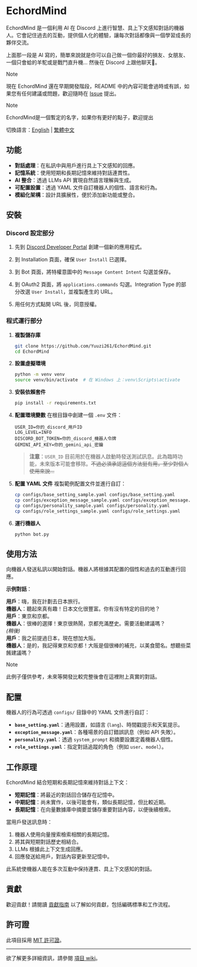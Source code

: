 # EchordMind

<!-- [![Python](https://img.shields.io/badge/python-3.8%2B-blue)](https://www.python.org/downloads/)
[![Discord.py](https://img.shields.io/badge/discord.py-2.0%2B-blue)](https://discordpy.readthedocs.io/en/stable/) -->

EchordMind 是一個利用 AI 在 Discord 上進行智慧、具上下文感知對話的機器人。它會記住過去的互動，提供個人化的體驗，讓每次對話都像與一個學習成長的夥伴交流。

上面那一段是 AI 寫的，簡單來說就是你可以自己做一個你最好的損友、女朋友、一個只會蛤的羊駝或是戰鬥直升機... 然後在 Discord 上跟他聊天👀。

> [!NOTE]
> 現在 EchordMind 還在早期開發階段，README 中的內容可能會過時或有誤，如果您有任何建議或問題，歡迎隨時在 [Issue](https://github.com/Yuuzi261/EchordMind/issues) 提出。

> [!NOTE]
> EchordMind是一個暫定的名字，如果你有更好的點子，歡迎提出

切換語言：[English](https://github.com/Yuuzi261/EchordMind/blob/main/docs/README.md) | [繁體中文](https://github.com/Yuuzi261/EchordMind/blob/main/docs/zh-tw/README_zh.md)

## 功能

- **對話處理**：在私訊中與用戶進行具上下文感知的回應。
- **記憶系統**：使用短期和長期記憶來維持對話連貫性。
- **AI 整合**：透過 LLMs API 實現自然語言理解與生成。
- **可配置設置**：透過 YAML 文件自訂機器人的個性、語言和行為。
- **模組化架構**：設計具擴展性，便於添加新功能或整合。

## 安裝

### Discord 設定部分

1. 先到 [Discord Developer Portal](https://discord.com/developers/applications) 創建一個新的應用程式。

2. 到 Installation 頁面，確保 `User Install` 已選擇。

3. 到 Bot 頁面，將特權意圖中的 `Message Content Intent` 勾選並保存。

4. 到 OAuth2 頁面，將 `applications.commands` 勾選。Integration Type 的部分改選 `User Install`，並複製產生的 URL。

5. 用任何方式點開 URL 後，同意授權。

### 程式運行部分

1. **複製儲存庫**
    ```bash
    git clone https://github.com/Yuuzi261/EchordMind.git
    cd EchordMind
    ```

2. **設置虛擬環境**
    ```bash
    python -m venv venv
    source venv/bin/activate  # 在 Windows 上：venv\Scripts\activate
    ```

3. **安裝依賴套件**
    ```bash
    pip install -r requirements.txt
    ```

4. **配置環境變數**
    在根目錄中創建一個 `.env` 文件：
    ```env'
    USER_ID=你的_discord_用戶ID
    LOG_LEVEL=INFO
    DISCORD_BOT_TOKEN=你的_discord_機器人令牌
    GEMINI_API_KEY=你的_gemini_api_密鑰
   ```
   > **注意**：`USER_ID` 目前用於在機器人啟動時發送測試訊息。此為臨時功能，未來版本可能會移除。~~不過必須承認這個方法挺有用，至少對個人使用來說...~~

5. **配置 YAML 文件**
   複製範例配置文件並進行自訂：
   ```bash
   cp configs/base_setting_sample.yaml configs/base_setting.yaml
   cp configs/exception_message_sample.yaml configs/exception_message.yaml
   cp configs/personality_sample.yaml configs/personality.yaml
   cp configs/role_settings_sample.yaml configs/role_settings.yaml
   ```

6. **運行機器人**
   ```bash
   python bot.py
   ```

## 使用方法

向機器人發送私訊以開始對話。機器人將根據其配置的個性和過去的互動進行回應。

**示例對話**：

**用戶**：嗨，我在計劃去日本旅行。  
**機器人**：聽起來真有趣！日本文化很豐富。你有沒有特定的目的地？  
**用戶**：東京和京都。  
**機器人**：很棒的選擇！東京很熱鬧，京都充滿歷史。需要活動建議嗎？  
*(稍後)*  
**用戶**：我之前提過日本，現在想加大阪。  
**機器人**：是的，我記得東京和京都！大阪是個很棒的補充，以美食聞名。想聽些菜餚建議嗎？

> [!NOTE]
> 此例子僅供參考，未來等開發比較完整後會在這裡附上真實的對話。

## 配置

機器人的行為可透過 `configs/` 目錄中的 YAML 文件進行自訂：

- **`base_setting.yaml`**：通用設置，如語言 (`lang`)、時間戳提示和天氣提示。
- **`exception_message.yaml`**：各種場景的自訂錯誤訊息（例如 API 失敗）。
- **`personality.yaml`**：透過 `system_prompt` 和摘要設置定義機器人個性。
- **`role_settings.yaml`**：指定對話追蹤的角色（例如 `user`、`model`）。

## 工作原理

EchordMind 結合短期和長期記憶來維持對話上下文：

- **短期記憶**：將最近的對話回合儲存在記憶中。
- **中期記憶**：尚未實作，以後可能會有，類似長期記憶，但比較近期。
- **長期記憶**：在向量數據庫中摘要並儲存重要對話內容，以便後續檢索。

當用戶發送訊息時：
1. 機器人使用向量搜索檢索相關的長期記憶。
2. 將其與短期對話歷史相結合。
3. LLMs 根據此上下文生成回應。
4. 回應發送給用戶，對話內容更新至記憶中。

此系統使機器人能在多次互動中保持連貫、具上下文感知的對話。

## 貢獻

歡迎貢獻！請閱讀 [貢獻指南](https://github.com/Yuuzi261/EchordMind/blob/main/docs/CONTRIBUTING.md) 以了解如何貢獻，包括編碼標準和工作流程。

## 許可證

此項目採用 [MIT 許可證](https://github.com/Yuuzi261/EchordMind/blob/main/LICENSE)。

---

欲了解更多詳細資訊，請參閱 [項目 wiki](https://github.com/Yuuzi261/EchordMind/wiki)。